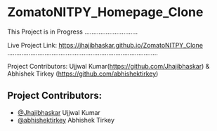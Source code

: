 # ZomatoNITPY_Homepage_Clone
This Project is in Progress ..............................

Live Project Link: https://jhajibhaskar.github.io/ZomatoNITPY_Clone .....................................................................................

Project Contributors: Ujjwal Kumar(https://github.com/Jhajibhaskar) & Abhishek Tirkey (https://github.com/abhishektirkey)
## Project Contributors:

- [@Jhajibhaskar](https://github.com/Jhajibhaskar) Ujjwal Kumar
- [@abhishektirkey](https://github.com/abhishektirkey) Abhishek Tirkey
